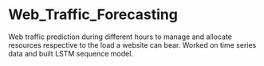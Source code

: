 # Web_Traffic_Forecasting
Web traffic prediction during different hours to manage and allocate resources respective to the load a website can bear. Worked on time series data and built LSTM sequence model.
